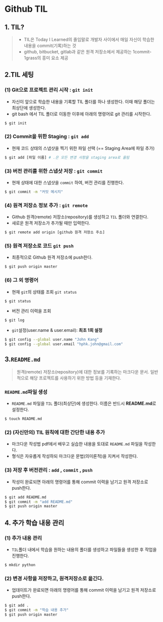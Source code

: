 # Github TIL

## 1. TIL?

> - TIL은 Today I Learned의 줄임말로 개발자 사이에서 매일 자신이 학습한 내용을 commit(기록)하는
>   것
> - github, bitbucket, gitlab과 같은 원격 저장소에서 제공하는 1commit-1grass의 흥미 요소 제공



## 2.TIL 세팅

### (1) Git으로 프로젝트 관리 시작 : `git init`

- 자신이 앞으로 학습한 내용을 기록할 TIL 폴더를 하나 생성한다. 이때 해당 폴더는 최상단에 생성한다.
- git bash 에서 TIL 폴더로 이동한 이후에 아래의 명령어로 git 관리를 시작한다.

```bash
$ git init
```



### (2) Commit을 위한 Staging : `git add`

- 현재 코드 상태의 스냅샷을 찍기 위한 파일 선택 (== Staging Area에 파일 추가)

```bash
$ git add [파일 이름] # .은 모든 변경 사항을 staging area로 올림
```

### (3) 버전 관리를 위한 스냅샷 저장 : `git commit`

- 현재 상태에 대한 스냅샷을 `commit` 하여, 버전 관리를 진행한다.

```bash
$ git commit -m "커밋 메시지"
```

### (4) 원격 저장소 정보 추가 : `git remote`

- Github 원격(remote) 저장소(repository)를 생성하고 `TIL` 폴더와 연결한다.
- 새로운 원격 저장소가 추가될 때만 입력한다.

```bash
$ git remote add origin [github 원격 저장소 주소]
```

### (5) 원격 저장소로 코드 `git push`

- 최종적으로 Github 원격 저장소에 push한다.

```bash
$ git push origin master
```

### (6) 그 외 명령어

- 현재 `git`의 상태를 조회 `git status`

```bash
$ git status
```

- 버전 관리 이력을 조회

```bash
$ git log
```

- `git`설정(user.name & user.email): **최초 1회 설정**

```bash
$ git config --global user.name "John Kang"
$ git config --global user.email "hphk.john@gmail.com"
```

## 3.`README.md`

> 원격(remote) 저장소(repository)에 대한 정보를 기록하는 마크다운 문서. 일반적으로 해당 프로젝트를 사용하기 위한 방법 등을 기재한다.

### `README.md`파일 생성

- `README.md` 파일을 `TIL` 폴더(최상단)에 생성한다. 이름은 반드시 **README.md**로 설정한다.

```bash
$ touch README.md
```

### (2) (자신만의) TIL 원칙에 대한 간단한 내용 추가

- 마크다운 작성법 pdf에서 배우고 실습한 내용을 토대로 `README.md` 파일을 작성한다.
- 형식은 자유롭게 작성하되 마크다운 문법(의미론적)을 지켜서 작성한다.

### (3) 저장 후 버전관리 : `add` , `commit` , `push`

- 작성이 완료되면 아래의 명령어를 통해 commit 이력을 남기고 원격 저장소로 push한다.

``` bash
$ git add README.md
$ git commit -m "add README.md"
$ git push origin master
```

## 4. 추가 학습 내용 관리

### (1) 추가 내용 관리

- `TIL`폴더 내에서 학습을 원하는 내용의 폴더를 생성하고 파일들을 생성한 후 작업을 진행한다.

```bash
$ mkdir python
```

### (2) 변경 사항을 저장하고, 원격저장소로 옮긴다.

- 업데이트가 완료되면 아래의 명령어를 통해 commit 이력을 남기고 원격 저장소로 push한다.

```bash
$ git add .
$ git commit -m "학습 내용 추가"
$ git push origin master
```

